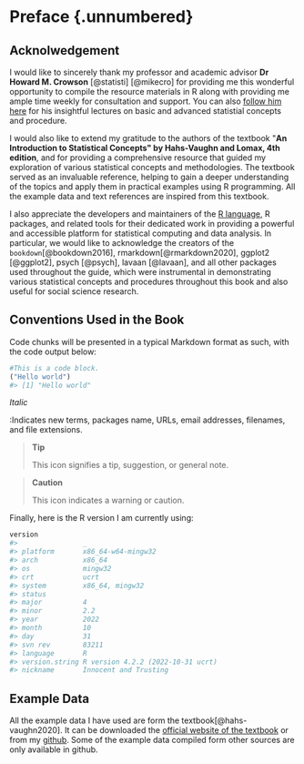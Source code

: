 # Preface {.unnumbered}

## Acknolwedgement

I would like to sincerely thank my professor and academic advisor **Dr Howard M. Crowson** [@statisti] [@mikecro] for providing me this wonderful opportunity to compile the resource materials in R along with providing me ample time weekly for consultation and support. You can also [follow him here](https://www.youtube.com/channel/UC8r94_jZaoXv9qsgFwAdPQQ) for his insightful lectures on basic and advanced statistial concepts and procedure.

I would also like to extend my gratitude to the authors of the textbook "**An Introduction to Statistical Concepts" by Hahs-Vaughn and Lomax, 4th edition**, and for providing a comprehensive resource that guided my exploration of various statistical concepts and methodologies. The textbook served as an invaluable reference, helping to gain a deeper understanding of the topics and apply them in practical examples using R programming. All the example data and text references are inspired from this textbook.

I also appreciate the developers and maintainers of the [R language](https://www.r-project.org/), R packages, and related tools for their dedicated work in providing a powerful and accessible platform for statistical computing and data analysis. In particular, we would like to acknowledge the creators of the `bookdown`[@bookdown2016], rmarkdown[@rmarkdown2020], ggplot2 [@ggplot2], psych [@psych], lavaan [@lavaan], and all other packages used throughout the guide, which were instrumental in demonstrating various statistical concepts and procedures throughout this book and also useful for social science research.

## Conventions Used in the Book

Code chunks will be presented in a typical Markdown format as such, with the code output below:


```r
#This is a code block. 
("Hello world")
#> [1] "Hello world"
```

*Italic*

:Indicates new terms, packages name, URLs, email addresses, filenames, and file extensions.

> **Tip**
>
> This icon signifies a tip, suggestion, or general note.

> **Caution**
>
> This icon indicates a warning or caution.

Finally, here is the R version I am currently using:


```r
version
#>                _                                
#> platform       x86_64-w64-mingw32               
#> arch           x86_64                           
#> os             mingw32                          
#> crt            ucrt                             
#> system         x86_64, mingw32                  
#> status                                          
#> major          4                                
#> minor          2.2                              
#> year           2022                             
#> month          10                               
#> day            31                               
#> svn rev        83211                            
#> language       R                                
#> version.string R version 4.2.2 (2022-10-31 ucrt)
#> nickname       Innocent and Trusting
```

## Example Data

All the example data I have used are form the textbook[@hahs-vaughn2020]. It can be downloaded the [official website of the textbook](https://routledgetextbooks.com/textbooks/9781138650558/stats4e.php) or from my [github](https://github.com/hukkum/quant-r/tree/dev/exampledata). Some of the example data compiled form other sources are only available in github.
